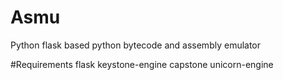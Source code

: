 # Asmu
Python flask based python bytecode and assembly emulator


#Requirements
flask
keystone-engine
capstone
unicorn-engine
